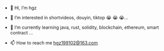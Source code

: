 - 👋 Hi, I’m hgz
- 👀 I’m interested in shortvideos, douyin, tiktop :sob: :sob: :sob:... 
- 🌱 I’m currently learning java, rust, solidity, blockchain, ethereum, smart contract ...

- 📫 How to reach me hgz199102@163.com

<!---
huang-gz/huang-gz is a ✨ special ✨ repository because its `README.md` (this file) appears on your GitHub profile.
You can click the Preview link to take a look at your changes.
--->

